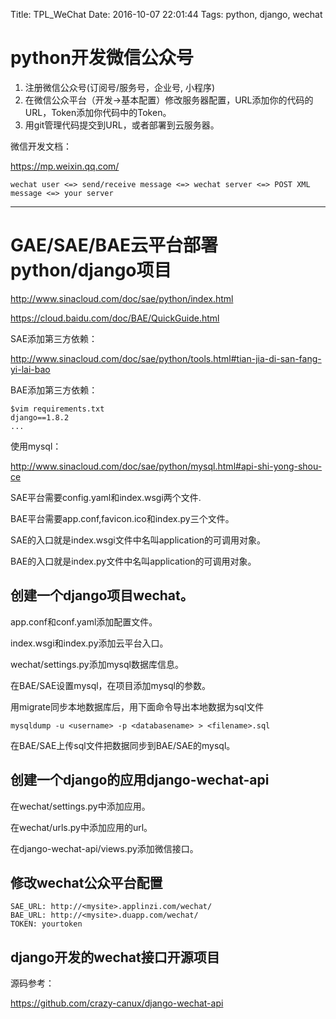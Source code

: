Title: TPL_WeChat
Date: 2016-10-07 22:01:44
Tags: python, django, wechat



# python开发微信公众号

1. 注册微信公众号(订阅号/服务号，企业号, 小程序)
2. 在微信公众平台（开发->基本配置）修改服务器配置，URL添加你的代码的URL，Token添加你代码中的Token。
3. 用git管理代码提交到URL，或者部署到云服务器。

微信开发文档：

<https://mp.weixin.qq.com/>

    wechat user <=> send/receive message <=> wechat server <=> POST XML message <=> your server

***

# GAE/SAE/BAE云平台部署python/django项目

<http://www.sinacloud.com/doc/sae/python/index.html>

<https://cloud.baidu.com/doc/BAE/QuickGuide.html>

SAE添加第三方依赖：

<http://www.sinacloud.com/doc/sae/python/tools.html#tian-jia-di-san-fang-yi-lai-bao>

BAE添加第三方依赖：

    $vim requirements.txt
    django==1.8.2
    ...

使用mysql：

<http://www.sinacloud.com/doc/sae/python/mysql.html#api-shi-yong-shou-ce>

SAE平台需要config.yaml和index.wsgi两个文件.

BAE平台需要app.conf,favicon.ico和index.py三个文件。

SAE的入口就是index.wsgi文件中名叫application的可调用对象。

BAE的入口就是index.py文件中名叫application的可调用对象。

## 创建一个django项目wechat。

app.conf和conf.yaml添加配置文件。

index.wsgi和index.py添加云平台入口。

wechat/settings.py添加mysql数据库信息。

在BAE/SAE设置mysql，在项目添加mysql的参数。

用migrate同步本地数据库后，用下面命令导出本地数据为sql文件

    mysqldump -u <username> -p <databasename> > <filename>.sql

在BAE/SAE上传sql文件把数据同步到BAE/SAE的mysql。

## 创建一个django的应用django-wechat-api

在wechat/settings.py中添加应用。

在wechat/urls.py中添加应用的url。

在django-wechat-api/views.py添加微信接口。

## 修改wechat公众平台配置

    SAE_URL: http://<mysite>.applinzi.com/wechat/
    BAE_URL: http://<mysite>.duapp.com/wechat/
    TOKEN: yourtoken

## django开发的wechat接口开源项目

源码参考：

<https://github.com/crazy-canux/django-wechat-api>

